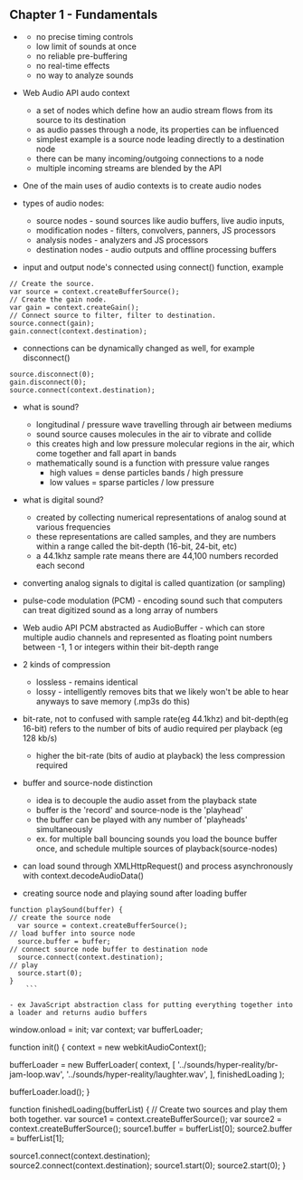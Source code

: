 ## Chapter 1 - Fundamentals

- <audio> tag = native support for all major browsers, but limitations:
	- no precise timing controls
	- low limit of sounds at once
	- no reliable pre-buffering
	- no real-time effects
	- no way to analyze sounds

- Web Audio API audo context
	- a set of nodes which define how an audio stream flows from its source to its destination
	- as audio passes through a node, its properties can be influenced
	- simplest example is a source node leading directly to a destination node
	- there can be many incoming/outgoing connections to a node
	- multiple incoming streams are blended by the API

- One of the main uses of audio contexts is to create audio nodes

- types of audio nodes:
	- source nodes - sound sources like audio buffers, live audio inputs, <audio> tags, oscillators, and JS processors
	- modification nodes - filters, convolvers, panners, JS processors
	- analysis nodes - analyzers and JS processors
	- destination nodes - audio outputs and offline processing buffers
	
- input and output node's connected using connect() function, example

```
// Create the source.
var source = context.createBufferSource();
// Create the gain node.
var gain = context.createGain();
// Connect source to filter, filter to destination.
source.connect(gain);
gain.connect(context.destination);
```

- connections can be dynamically changed as well, for example disconnect()

```
source.disconnect(0);
gain.disconnect(0);
source.connect(context.destination);
```

- what is sound?
	- longitudinal / pressure wave travelling through air between mediums
	- sound source causes molecules in the air to vibrate and collide
	- this creates high and low pressure molecular regions in the air, which come together and fall apart in bands
	- mathematically sound is a function with pressure value ranges 
		- high values = dense particles bands / high pressure
		- low values = sparse particles / low pressure

- what is digital sound?
	- created by collecting numerical representations of analog sound at various frequencies
	- these representations are called samples, and they are numbers within a range called the bit-depth (16-bit, 24-bit, etc)
	- a 44.1khz sample rate means there are 44,100 numbers recorded each second

- converting analog signals to digital is called quantization (or sampling)

- pulse-code modulation (PCM) - encoding sound such that computers can treat digitized sound as a long array of numbers

- Web audio API PCM abstracted as AudioBuffer - which can store multiple audio channels and represented as floating point numbers between -1, 1 or integers within their bit-depth range

- 2 kinds of compression
	- lossless - remains identical
	- lossy - intelligently removes bits that we likely won't be able to hear anyways to save memory (.mp3s do this)

- bit-rate, not to confused with sample rate(eg 44.1khz) and bit-depth(eg 16-bit) refers to the number of bits of audio required per playback (eg 128 kb/s)
	- higher the bit-rate (bits of audio at playback) the less compression required

- buffer and source-node distinction
	- idea is to decouple the audio asset from the playback state
	- buffer is the 'record' and source-node is the 'playhead'
	- the buffer can be played with any number of 'playheads' simultaneously
	- ex. for multiple ball bouncing sounds you load the bounce buffer once, and schedule multiple sources of playback(source-nodes)

- can load sound through XMLHttpRequest() and process asynchronously with context.decodeAudioData()

- creating source node and playing sound after loading buffer
	
```
function playSound(buffer) {
// create the source node
  var source = context.createBufferSource();
// load buffer into source node
  source.buffer = buffer;
// connect source node buffer to destination node
  source.connect(context.destination);
// play
  source.start(0);
}
	```

- ex JavaScript abstraction class for putting everything together into a loader and returns audio buffers

```
window.onload = init;
var context;
var bufferLoader;

function init() {
  context = new webkitAudioContext();

  bufferLoader = new BufferLoader(
    context,
    [
      '../sounds/hyper-reality/br-jam-loop.wav',
      '../sounds/hyper-reality/laughter.wav',
    ],
    finishedLoading
    );

  bufferLoader.load();
}

function finishedLoading(bufferList) {
  // Create two sources and play them both together.
  var source1 = context.createBufferSource();
  var source2 = context.createBufferSource();
  source1.buffer = bufferList[0];
  source2.buffer = bufferList[1];

  source1.connect(context.destination);
  source2.connect(context.destination);
  source1.start(0);
  source2.start(0);
}
```

